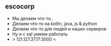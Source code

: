 ## escocorp
- Мы делаем что-то..
- Делаем что-то на kotlin, java, js & python
- Делаем что-то для людей и наших серверов
- Ну и с sql умеем работать
- \> 121.127.37.17:3000 <
